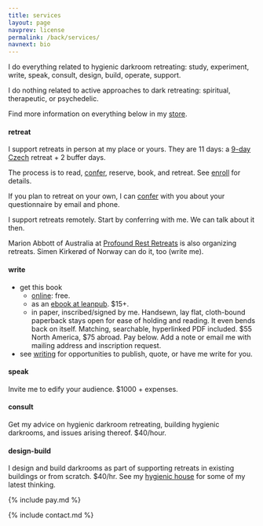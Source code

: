 ```yaml
---
title: services
layout: page
navprev: license
permalink: /back/services/
navnext: bio
---
```


I do everything related to hygienic darkroom retreating: study, experiment, write, speak, consult, design, build, operate, support.

I do nothing related to active approaches to dark retreating: spiritual, therapeutic, or psychedelic. 

Find more information on everything below in my [store](/store).

#### retreat

I support retreats in person at my place or yours. They are 11 days: a [9-day Czech](/format#czech) retreat + 2 buffer days. 

The process is to read, [confer](/store/confer), reserve, book, and retreat. See [enroll](/store/enroll) for details.

If you plan to retreat on your own, I can [confer](/store/confer) with you about your questionnaire by email and phone.

I support retreats remotely. Start by conferring with me. We can talk about it then.

Marion Abbott of Australia at [Profound Rest Retreats](https://profoundrest.wordpress.com) is also organizing retreats. Simen Kirkerød of Norway can do it, too (write me).

#### write

- get this book
	- [online](/): free.
	- as an [ebook at leanpub](https://leanpub.com/darkroomretreat). $15+.
	- in paper, inscribed/signed by me. Handsewn, lay flat, cloth-bound paperback stays open for ease of holding and reading. It even bends back on itself. Matching, searchable, hyperlinked PDF included. $55 North America, $75 abroad. Pay below. Add a note or email me with mailing address and inscription request. <!--![photo: hygienic darkroom retreat paperback](/img/photo/book.jpg)-->
- see [writing](/store#write) for opportunities to publish, quote, or have me write for you.

#### speak

Invite me to edify your audience. $1000 + expenses.

#### consult

Get my advice on hygienic darkroom retreating, building hygienic darkrooms, and issues arising thereof. $40/hour.

#### design-build

I design and build darkrooms as part of supporting retreats in existing buildings or from scratch. $40/hr. See my [hygienic house](/plan) for some of my latest thinking. 

{% include pay.md %}

{% include contact.md %}

